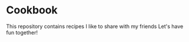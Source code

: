 # Cookbook
This repository contains recipes I like to share with my friends
Let's have fun together!

